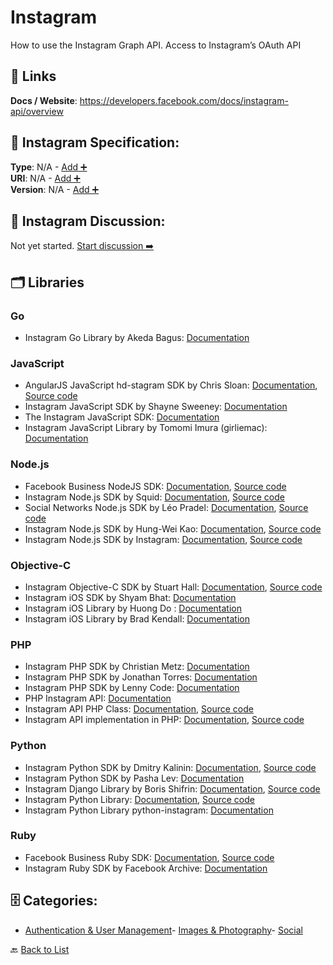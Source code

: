 # Instagram

How to use the Instagram Graph API. Access to Instagram’s OAuth API

##  🔗 Links
**Docs / Website**: https://developers.facebook.com/docs/instagram-api/overview

## 🧬 Instagram Specification:
**Type**: N/A - [Add ➕](https://github.com/apis-list/apis-list/edit/main/apis.yaml#L5637)  
**URI**: N/A - [Add ➕](https://github.com/apis-list/apis-list/edit/main/apis.yaml#L5637)  
**Version**: N/A - [Add ➕](https://github.com/apis-list/apis-list/edit/main/apis.yaml#L5637)

## 💬 Instagram Discussion:
Not yet started. [Start discussion ➡️](https://github.com/apis-list/apis-list/discussions/new)

## 🗂️ Libraries
### Go
- Instagram Go Library by Akeda Bagus: [Documentation](https://github.com/gedex/go-instagram)
### JavaScript
- AngularJS JavaScript hd-stagram SDK by Chris Sloan: [Documentation](https://github.com/chrissloan/hd-stagram/blob/master/README.md), [Source code](https://github.com/chrissloan/hd-stagram)
- Instagram JavaScript SDK by Shayne Sweeney: [Documentation](https://github.com/facebookarchive/instagram-javascript-sdk)
- The Instagram JavaScript SDK: [Documentation](https://github.com/Instagram/instagram-javascript-sdk)
- Instagram JavaScript Library by Tomomi Imura (girliemac): [Documentation](https://github.com/girliemac/Filterous)
### Node.js
- Facebook Business NodeJS SDK: [Documentation](https://developers.facebook.com/docs/business-sdk/getting-started#github-repositories_7), [Source code](https://github.com/facebook/facebook-nodejs-business-sdk)
- Instagram Node.js SDK by Squid: [Documentation](https://www.npmjs.com/package/instagram-node-api), [Source code](https://github.com/squidit/instagram-node-api)
- Social Networks Node.js SDK by Léo Pradel: [Documentation](https://www.npmjs.com/package/node-social-api), [Source code](https://github.com/pradel/node-social-api)
- Instagram Node.js SDK by Hung-Wei Kao: [Documentation](https://www.npmjs.com/package/node-instagram-api), [Source code](https://github.com/ricky155030/node-instagram)
- Instagram Node.js SDK by Instagram: [Documentation](https://www.npmjs.com/package/instagram-node), [Source code](https://github.com/totemstech/instagram-node)
### Objective-C
- Instagram Objective-C SDK by Stuart Hall: [Documentation](https://github.com/stuartkhall/Instagram), [Source code](https://github.com/stuartkhall/Instagram)
- Instagram iOS SDK by Shyam Bhat: [Documentation](https://github.com/shyambhat/InstagramKit)
- Instagram iOS Library by Huong Do : [Documentation](https://github.com/itsmeichigo/ICGVideoTrimmer)
- Instagram iOS Library by Brad Kendall: [Documentation](https://github.com/bradkendall/populatephotos)
### PHP
- Instagram PHP SDK by Christian Metz: [Documentation](https://github.com/cosenary/Instagram-PHP-API)
- Instagram PHP SDK by Jonathan Torres: [Documentation](https://github.com/jonathantorres/Instagram-PHP-API)
- Instagram PHP SDK by Lenny Code: [Documentation](https://github.com/lenny-code/instagram-php-sdk)
- PHP Instagram API: [Documentation](https://github.com/galen/PHP-Instagram-API)
- Instagram API PHP Class: [Documentation](http://jabran.me/instagram-api-php-class/), [Source code](https://github.com/jabranr/instagram-api-php)
- Instagram API implementation in PHP: [Documentation](http://www.mauriciocuenca.com/blog/2011/02/instagram-api-implementation-in-php/), [Source code](https://github.com/macuenca/Instagram-PHP-API/)
### Python
- Instagram Python SDK by Dmitry Kalinin: [Documentation](https://pypi.python.org/pypi/python-api-instagram/0.0.4), [Source code](https://github.com/null-none/python-api-instagram)
- Instagram Python SDK by Pasha Lev: [Documentation](https://github.com/LevPasha/Instagram-API-python)
- Instagram Django Library by Boris Shifrin: [Documentation](https://pypi.python.org/pypi/django-instagram-api/0.1.8), [Source code](https://github.com/ramusus/django-instagram-api)
- Instagram Python Library: [Documentation](http://instagram.com/developer/libraries/), [Source code](https://github.com/Instagram/python-instagram)
- Instagram Python Library python-instagram: [Documentation](https://github.com/Instagram/python-instagram)
### Ruby
- Facebook Business Ruby SDK: [Documentation](https://developers.facebook.com/docs/business-sdk), [Source code](https://github.com/facebook/facebook-ruby-business-sdk)
- Instagram Ruby SDK by Facebook Archive: [Documentation](https://github.com/facebookarchive/instagram-ruby-gem)


## 🗄️ Categories:
- [Authentication & User Management](https://github.com/apis-list/apis-list#authentication--user-management-)- [Images & Photography](https://github.com/apis-list/apis-list#images--photography-)- [Social](https://github.com/apis-list/apis-list#social-)

🔙  [Back to List](https://github.com/apis-list/apis-list)
